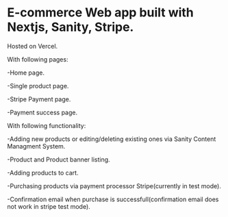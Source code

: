 # E-commerce Web app built with Nextjs, Sanity, Stripe.

Hosted on Vercel.


With following pages:

-Home page.

-Single product page.

-Stripe Payment page.

-Payment success page.


With following functionality:

-Adding new products or editing/deleting existing ones via Sanity Content Managment System.

-Product and Product banner listing.

-Adding products to cart.

-Purchasing products via payment processor Stripe(currently in test mode).

-Confirmation email when purchase is successfull(confirmation email does not work in stripe test mode).


